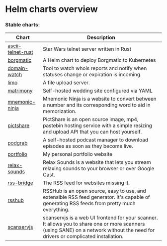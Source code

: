 # Helm charts overview
### Stable charts:
| Chart | Description |
| ----- | ----------- |
| [ascii-telnet-rust](stable/ascii-telnet-rust) | Star Wars telnet server written in Rust |
| [borgmatic](stable/borgmatic) | A Helm chart to deploy Borgmatic to Kubernetes |
| [domain-watch](stable/domain-watch) | Tool to watch whois reports and notify when statuses change or expiration is incoming. |
| [limo](stable/limo) | A file upload server. |
| [matrimony](stable/matrimony) | Self-hosted wedding site configured via YAML |
| [mnemonic-ninja](stable/mnemonic-ninja) | Mnemonic Ninja is a website to convert between a number and its corresponding word to aid in memorization. |
| [pictshare](stable/pictshare) | PictShare is an open source image, mp4, pastebin hosting service with a simple resizing and upload API that you can host yourself. |
| [podgrab](stable/podgrab) | A self-hosted podcast manager to download episodes as soon as they become live. |
| [portfolio](stable/portfolio) | My personal portfolio website |
| [relax-sounds](stable/relax-sounds) | Relax Sounds is a website that lets you stream relaxing sounds to your browser or over Google Cast. |
| [rss-bridge](stable/rss-bridge) | The RSS feed for websites missing it. |
| [rsshub](stable/rsshub) | RSSHub is an open source, easy to use, and extensible RSS feed generator. It's capable of generating RSS feeds from pretty much everything. |
| [scanservjs](stable/scanservjs) | scanservjs is a web UI frontend for your scanner. It allows you to share one or more scanners (using SANE) on a network without the need for drivers or complicated installation. |
